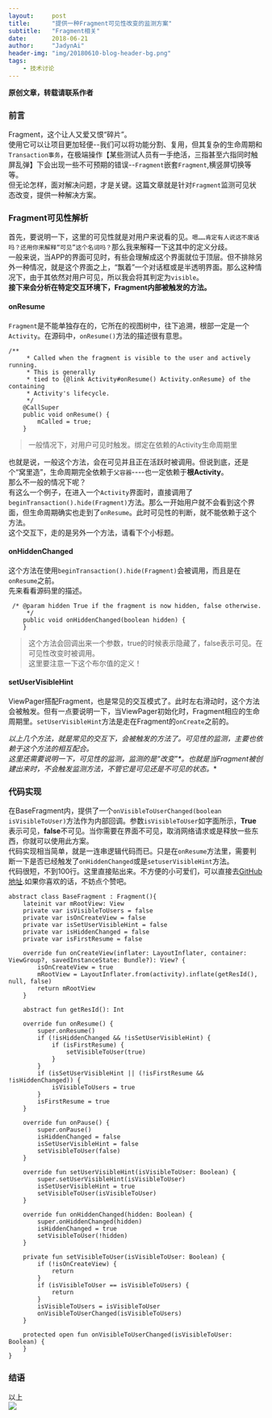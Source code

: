 ```yaml
---
layout:     post
title:      "提供一种Fragment可见性改变的监测方案"
subtitle:   "Fragment相关"
date:       2018-06-21
author:     "JadynAi"
header-img: "img/20180610-blog-header-bg.png"
tags:
    - 技术讨论
---
```



**原创文章，转载请联系作者**
### 前言
Fragment，这个让人又爱又恨“碎片”。<br>使用它可以让项目更加轻便--我们可以将功能分割、复用，但其复杂的生命周期和`Transaction事务`，在极端操作【某些测试人员有一手绝活，三指甚至六指同时触屏乱弹】下会出现一些不可预期的错误--`Fragment`嵌套`Fragment`,横竖屏切换等等。<br>但无论怎样，面对解决问题，才是关键。这篇文章就是针对`Fragment`监测可见状态改变，提供一种解决方案。

### Fragment可见性解析
首先，要说明一下，这里的可见性就是对用户来说看的见。`嗯……肯定有人说这不废话吗？还用你来解释“可见”这个名词吗？`那么我来解释一下这其中的定义分歧。<br>一般来说，当APP的界面可见时，有些会理解成这个界面就位于顶层。但不排除另外一种情况，就是这个界面之上，“飘着”一个对话框或是半透明界面。那么这种情况下，由于其依然对用户可见，所以我会将其判定为`visible`。<br>**接下来会分析在特定交互环境下，Fragment内部被触发的方法。**

#### onResume
`Fragment`是不能单独存在的，它所在的视图树中，往下追溯，根部一定是一个`Activity`。在源码中，`onResume()`方法的描述很有意思。

```
/**
     * Called when the fragment is visible to the user and actively running.
     * This is generally
     * tied to {@link Activity#onResume() Activity.onResume} of the containing
     * Activity's lifecycle.
     */
    @CallSuper
    public void onResume() {
        mCalled = true;
    }
```
>一般情况下，对用户可见时触发。绑定在依赖的Activity生命周期里

也就是说，一般这个方法，会在可见并且正在活跃时被调用。但说到底，还是个“窝里造”，生命周期完全依赖于`父容器`----也一定依赖于**根Activity**。<br>那么不一般的情况下呢？<br>有这么一个例子，在进入一个`Activity`界面时，直接调用了`beginTransaction().hide(Fragment)`方法。那么一开始用户就不会看到这个界面，但生命周期确实也走到了`onResume`。此时可见性的判断，就不能依赖于这个方法。<br>这个交互下，走的是另外一个方法，请看下个小标题。

#### onHiddenChanged
这个方法在使用`beginTransaction().hide(Fragment)`会被调用，而且是在`onResume`之前。<br>先来看看源码里的描述。

```
 /* @param hidden True if the fragment is now hidden, false otherwise.
     */
    public void onHiddenChanged(boolean hidden) {
    }
```
>这个方法会回调出来一个参数，true的时候表示隐藏了，false表示可见。在可见性改变时被调用。<br>这里要注意一下这个布尔值的定义！

#### setUserVisibleHint
ViewPager搭配Fragment，也是常见的交互模式了。此时左右滑动时，这个方法会被触发。但有一点要说明一下，当ViewPager初始化时，Fragment相应的生命周期里。`setUserVisibleHint`方法是走在Fragment的`onCreate`之前的。

**以上几个方法，就是常见的交互下，会被触发的方法了。可见性的监测，主要也依赖于这个方法的相互配合。<br>这里还需要说明一下，可见性的监测，监测的是*“改变”*。也就是当Fragment被创建出来时，不会触发监测方法，不管它是可见还是不可见的状态。**

### 代码实现
在BaseFragment内，提供了一个`onVisibleToUserChanged(boolean isVisibleToUser)`方法作为内部回调。参数`isVisibleToUser`如字面所示，**True**表示可见，**false**不可见。当你需要在界面不可见，取消网络请求或是释放一些东西，你就可以使用此方案。<br>代码实现相当简单，就是一连串逻辑代码而已。只是在`onResume`方法里，需要判断一下是否已经触发了`onHiddenChanged`或是`setuserVisibleHint`方法。<br>代码很短，不到100行。这里直接贴出来。不方便的小可爱们，可以直接去[GitHub地址](https://github.com/JadynAi/KotlinDiary/blob/master/app/src/main/java/com/motong/cm/kotlintest/BaseFragment.kt).如果你喜欢的话，不妨点个赞吧。

```
abstract class BaseFragment : Fragment(){
    lateinit var mRootView: View
    private var isVisibleToUsers = false
    private var isOnCreateView = false
    private var isSetUserVisibleHint = false
    private var isHiddenChanged = false
    private var isFirstResume = false
    
    override fun onCreateView(inflater: LayoutInflater, container: ViewGroup?, savedInstanceState: Bundle?): View? {
        isOnCreateView = true
        mRootView = LayoutInflater.from(activity).inflate(getResId(), null, false)
        return mRootView
    }

    abstract fun getResId(): Int

    override fun onResume() {
        super.onResume()
        if (!isHiddenChanged && !isSetUserVisibleHint) {
            if (isFirstResume) {
                setVisibleToUser(true)
            }
        }
        if (isSetUserVisibleHint || (!isFirstResume && !isHiddenChanged)) {
            isVisibleToUsers = true
        }
        isFirstResume = true
    }

    override fun onPause() {
        super.onPause()
        isHiddenChanged = false
        isSetUserVisibleHint = false
        setVisibleToUser(false)
    }
    
    override fun setUserVisibleHint(isVisibleToUser: Boolean) {
        super.setUserVisibleHint(isVisibleToUser)
        isSetUserVisibleHint = true
        setVisibleToUser(isVisibleToUser)
    }

    override fun onHiddenChanged(hidden: Boolean) {
        super.onHiddenChanged(hidden)
        isHiddenChanged = true
        setVisibleToUser(!hidden)
    }
    
    private fun setVisibleToUser(isVisibleToUser: Boolean) {
        if (!isOnCreateView) {
            return
        }
        if (isVisibleToUser == isVisibleToUsers) {
            return
        }
        isVisibleToUsers = isVisibleToUser
        onVisibleToUserChanged(isVisibleToUsers)
    }

    protected open fun onVisibleToUserChanged(isVisibleToUser: Boolean) {
    }
}
```

### 结语
以上<br>![](http://JadynAi.github.io/img/wechat_official.png)